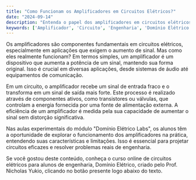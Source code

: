```yaml
---
title: "Como Funcionam os Amplificadores em Circuitos Elétricos?"
date: "2024-09-14"
description: "Entenda o papel dos amplificadores em circuitos elétricos e sua importância em aplicações práticas."
keywords: ['Amplificador', 'Circuito', 'Engenharia', 'Domínio Elétrico', 'Aulas experimentais']
---
```


Os amplificadores são componentes fundamentais em circuitos elétricos, especialmente em aplicações que exigem o aumento de sinal. Mas como eles realmente funcionam? Em termos simples, um amplificador é um dispositivo que aumenta a potência de um sinal, mantendo sua forma original. Isso é crucial em diversas aplicações, desde sistemas de áudio até equipamentos de comunicação.

Em um circuito, o amplificador recebe um sinal de entrada fraco e o transforma em um sinal de saída mais forte. Este processo é realizado através de componentes ativos, como transistores ou válvulas, que controlam a energia fornecida por uma fonte de alimentação externa. A eficiência de um amplificador é medida pela sua capacidade de aumentar o sinal sem distorção significativa.

Nas aulas experimentais do módulo "Domínio Elétrico Labs", os alunos têm a oportunidade de explorar o funcionamento dos amplificadores na prática, entendendo suas características e limitações. Isso é essencial para projetar circuitos eficazes e resolver problemas reais de engenharia.

Se você gostou deste conteúdo, conheça o curso online de circuitos elétricos para alunos de engenharia, Domínio Elétrico, criado pelo Prof. Nicholas Yukio, clicando no botão presente logo abaixo do texto.